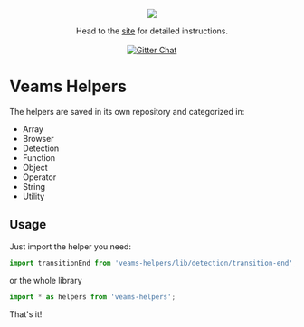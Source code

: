 <p align="center"><img src="https://www.veams.org/img/svg/icons/veams-std.svg"></p>
<p align="center">Head to the <a href="http://veams.org/">site</a> for detailed instructions.
<br><br>
<a href="https://gitter.im/Sebastian-Fitzner/Veams?utm_source=badge&utm_medium=badge&utm_campaign=pr-badge"><img src="https://badges.gitter.im/Sebastian-Fitzner/Veams.svg" alt="Gitter Chat" /></a></p>


# Veams Helpers

The helpers are saved in its own repository and categorized in: 
 
 - Array
 - Browser
 - Detection
 - Function
 - Object
 - Operator
 - String
 - Utility
 
## Usage

Just import the helper you need: 

```js
import transitionEnd from 'veams-helpers/lib/detection/transition-end';
```

or the whole library 

```js
import * as helpers from 'veams-helpers';
```

That's it!